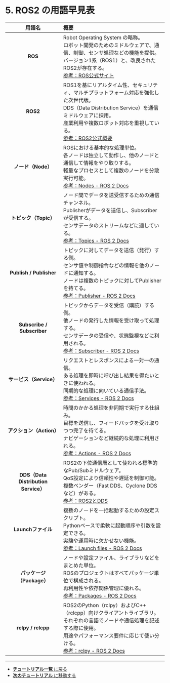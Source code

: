 # 5. ROS2 の用語早見表

| 用語名 | 概要 |
|:---:|:---|
| **ROS** | Robot Operating System の略称。<br>ロボット開発のためのミドルウェアで、通信、制御、センサ処理などの機能を提供。<br>バージョン1系（ROS1）と、改良されたROS2が存在する。<br>[参考：ROS公式サイト](https://www.ros.org/) |
| **ROS2** | ROS1を基にリアルタイム性、セキュリティ、マルチプラットフォーム対応を強化した次世代版。<br>DDS（Data Distribution Service）を通信ミドルウェアに採用。<br>産業利用や複数ロボット対応を重視している。<br>[参考：ROS2公式概要](https://docs.ros.org/en/humble/) |
| **ノード（Node）** | ROSにおける基本的な処理単位。<br>各ノードは独立して動作し、他のノードと通信して情報をやり取りする。<br>軽量なプロセスとして複数のノードを分散実行可能。<br>[参考：Nodes - ROS 2 Docs](https://docs.ros.org/en/humble/Concepts/Nodes.html) |
| **トピック（Topic）** | ノード間でデータを送受信するための通信チャンネル。<br>Publisherがデータを送信し、Subscriberが受信する。<br>センサデータのストリームなどに適している。<br>[参考：Topics - ROS 2 Docs](https://docs.ros.org/en/humble/Concepts/Topics.html) |
| **Publish / Publisher** | トピックに対してデータを送信（発行）する側。<br>センサ値や制御指令などの情報を他のノードに通知する。<br>ノードは複数のトピックに対してPublisherを持てる。<br>[参考：Publisher - ROS 2 Docs](https://docs.ros.org/en/humble/Tutorials/Beginner-Client-Libraries/Writing-A-Simple-Py-Publisher-And-Subscriber.html) |
| **Subscribe / Subscriber** | トピックからデータを受信（購読）する側。<br>他ノードの発行した情報を受け取って処理する。<br>センサデータの受信や、状態監視などに利用される。<br>[参考：Subscriber - ROS 2 Docs](https://docs.ros.org/en/humble/Tutorials/Beginner-Client-Libraries/Writing-A-Simple-Py-Publisher-And-Subscriber.html) |
| **サービス（Service）** | リクエストとレスポンスによる一対一の通信。<br>ある処理を即時に呼び出し結果を得たいときに使われる。<br>同期的な処理に向いている通信手法。<br>[参考：Services - ROS 2 Docs](https://docs.ros.org/en/humble/Concepts/Services.html) |
| **アクション（Action）** | 時間のかかる処理を非同期で実行する仕組み。<br>目標を送信し、フィードバックを受け取りつつ完了を待てる。<br>ナビゲーションなど継続的な処理に利用される。<br>[参考：Actions - ROS 2 Docs](https://docs.ros.org/en/humble/Concepts/Actions.html) |
| **DDS（Data Distribution Service）** | ROS2の下位通信層として使われる標準的なPub/Subミドルウェア。<br>QoS設定により信頼性や遅延を制御可能。<br>複数ベンダー（Fast DDS、Cyclone DDSなど）がある。<br>[参考：ROS2とDDS](https://design.ros2.org/articles/ros_on_dds.html) |
| **Launchファイル** | 複数のノードを一括起動するための設定スクリプト。<br>Pythonベースで柔軟に起動順序や引数を設定できる。<br>実験や運用時に欠かせない機能。<br>[参考：Launch files - ROS 2 Docs](https://docs.ros.org/en/humble/Tutorials/Intermediate/Launch/Creating-Launch-Files.html) |
| **パッケージ（Package）** | ノードや設定ファイル、ライブラリなどをまとめた単位。<br>ROSのプロジェクトはすべてパッケージ単位で構成される。<br>再利用性や依存関係管理に優れる。<br>[参考：Packages - ROS 2 Docs](https://docs.ros.org/en/humble/Tutorials/Beginner-Client-Libraries/Creating-Your-First-ROS2-Package.html) |
| **rclpy / rclcpp** | ROS2のPython（rclpy）およびC++（rclcpp）向けクライアントライブラリ。<br>それぞれの言語でノードや通信処理を記述する際に使用。<br>用途やパフォーマンス要件に応じて使い分ける。<br>[参考：rclpy - ROS 2 Docs](https://docs.ros.org/en/humble/How-To-Guides/Using-Parameters-In-A-Class-Python.html) |


---

- [**チュートリアル一覧** に戻る](./toc.md)
- [**次のチュートリアル** に移動する](./tutorial6.md)

